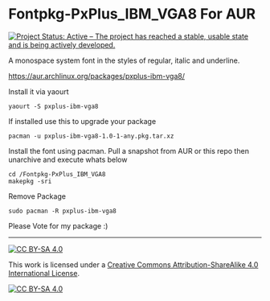 # Fontpkg-PxPlus_IBM_VGA8 For AUR
[![Project Status: Active – The project has reached a stable, usable state and is being actively developed.](https://www.repostatus.org/badges/latest/active.svg)](https://www.repostatus.org/#active)

A monospace system font in the styles of regular, italic and underline.  

https://aur.archlinux.org/packages/pxplus-ibm-vga8/

Install it via yaourt 
```shell
yaourt -S pxplus-ibm-vga8
```

If installed use this to upgrade your package
```shell
pacman -u pxplus-ibm-vga8-1.0-1-any.pkg.tar.xz
```

Install the font using pacman.
Pull a snapshot from AUR or this repo then unarchive and execute whats below

```shell
cd /Fontpkg-PxPlus_IBM_VGA8
makepkg -sri
```

Remove Package
```shell
sudo pacman -R pxplus-ibm-vga8
```


Please Vote for my package :)

---

[![CC BY-SA 4.0][cc-by-sa-shield]][cc-by-sa]

This work is licensed under a
[Creative Commons Attribution-ShareAlike 4.0 International License][cc-by-sa].

[![CC BY-SA 4.0][cc-by-sa-image]][cc-by-sa]

[cc-by-sa]: http://creativecommons.org/licenses/by-sa/4.0/
[cc-by-sa-image]: https://licensebuttons.net/l/by-sa/4.0/88x31.png
[cc-by-sa-shield]: https://img.shields.io/badge/License-CC%20BY--SA%204.0-lightgrey.svg
